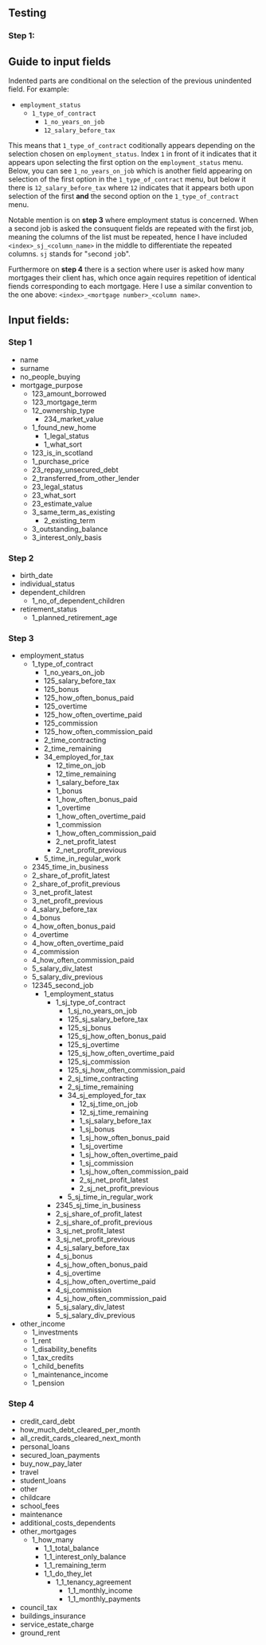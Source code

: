 ## Testing

### Step 1:



## Guide to input fields

Indented parts are conditional on the selection of the previous unindented field. For example:

* `employment_status`
    * `1_type_of_contract`
        * `1_no_years_on_job`
        * `12_salary_before_tax`

This means that `1_type_of_contract` coditionally appears depending on the selection chosen on `employment_status`. Index `1` in front of it indicates that it appears upon selecting the first option on the `employment_status` menu. Below, you can see `1_no_years_on_job` which is another field appearing on selection of the first option in the `1_type_of_contract` menu, but below it there is `12_salary_before_tax` where `12` indicates that it appears both upon selection of the first __and__ the second option on the `1_type_of_contract` menu.

Notable mention is on __step 3__ where employment status is concerned. When a second job is asked the consuquent fields are repeated with the first job, meaning the columns of the list must be repeated, hence I have included `<index>_sj_<column_name>` in the middle to differentiate the repeated columns. `sj` stands for "`s`econd `j`ob".

Furthermore on __step 4__ there is a section where user is asked how many mortgages their client has, which once again requires repetition of identical fiends corresponding to each mortgage. Here I use a similar convention to the one above: `<index>_<mortgage number>_<column name>`.

## Input fields:
### Step 1
* name
* surname
* no_people_buying
* mortgage_purpose
    * 123_amount_borrowed
    * 123_mortgage_term
    * 12_ownership_type
        * 234_market_value
    * 1_found_new_home
        * 1_legal_status
        * 1_what_sort
    * 123_is_in_scotland
    * 1_purchase_price
    * 23_repay_unsecured_debt
    * 2_transferred_from_other_lender
    * 23_legal_status
    * 23_what_sort
    * 23_estimate_value
    * 3_same_term_as_existing
        * 2_existing_term
    * 3_outstanding_balance
    * 3_interest_only_basis
### Step 2
* birth_date
* individual_status
* dependent_children
    * 1_no_of_dependent_children
* retirement_status
    * 1_planned_retirement_age
### Step 3
* employment_status
    * 1_type_of_contract
        * 1_no_years_on_job
        * 125_salary_before_tax
        * 125_bonus
        * 125_how_often_bonus_paid
        * 125_overtime
        * 125_how_often_overtime_paid
        * 125_commission
        * 125_how_often_commission_paid
        * 2_time_contracting
        * 2_time_remaining
        * 34_employed_for_tax
            * 12_time_on_job
            * 12_time_remaining
            * 1_salary_before_tax
            * 1_bonus
            * 1_how_often_bonus_paid
            * 1_overtime
            * 1_how_often_overtime_paid
            * 1_commission
            * 1_how_often_commission_paid
            * 2_net_profit_latest
            * 2_net_profit_previous
        * 5_time_in_regular_work
    * 2345_time_in_business
    * 2_share_of_profit_latest
    * 2_share_of_profit_previous
    * 3_net_profit_latest
    * 3_net_profit_previous
    * 4_salary_before_tax
    * 4_bonus
    * 4_how_often_bonus_paid
    * 4_overtime
    * 4_how_often_overtime_paid
    * 4_commission
    * 4_how_often_commission_paid
    * 5_salary_div_latest
    * 5_salary_div_previous
    * 12345_second_job
        * 1_employment_status
            * 1_sj_type_of_contract
                * 1_sj_no_years_on_job
                * 125_sj_salary_before_tax
                * 125_sj_bonus
                * 125_sj_how_often_bonus_paid
                * 125_sj_overtime
                * 125_sj_how_often_overtime_paid
                * 125_sj_commission
                * 125_sj_how_often_commission_paid
                * 2_sj_time_contracting
                * 2_sj_time_remaining
                * 34_sj_employed_for_tax
                    * 12_sj_time_on_job
                    * 12_sj_time_remaining
                    * 1_sj_salary_before_tax
                    * 1_sj_bonus
                    * 1_sj_how_often_bonus_paid
                    * 1_sj_overtime
                    * 1_sj_how_often_overtime_paid
                    * 1_sj_commission
                    * 1_sj_how_often_commission_paid
                    * 2_sj_net_profit_latest
                    * 2_sj_net_profit_previous
                * 5_sj_time_in_regular_work
            * 2345_sj_time_in_business
            * 2_sj_share_of_profit_latest
            * 2_sj_share_of_profit_previous
            * 3_sj_net_profit_latest
            * 3_sj_net_profit_previous
            * 4_sj_salary_before_tax
            * 4_sj_bonus
            * 4_sj_how_often_bonus_paid
            * 4_sj_overtime
            * 4_sj_how_often_overtime_paid
            * 4_sj_commission
            * 4_sj_how_often_commission_paid
            * 5_sj_salary_div_latest
            * 5_sj_salary_div_previous
* other_income
    * 1_investments
    * 1_rent
    * 1_disability_benefits
    * 1_tax_credits
    * 1_child_benefits
    * 1_maintenance_income
    * 1_pension
### Step 4
* credit_card_debt
* how_much_debt_cleared_per_month
* all_credit_cards_cleared_next_month
* personal_loans
* secured_loan_payments
* buy_now_pay_later
* travel
* student_loans
* other
* childcare
* school_fees
* maintenance
* additional_costs_dependents
* other_mortgages
    * 1_how_many
        * 1_1_total_balance
        * 1_1_interest_only_balance
        * 1_1_remaining_term
        * 1_1_do_they_let
            * 1_1_tenancy_agreement
                * 1_1_monthly_income
                * 1_1_monthly_payments
* council_tax
* buildings_insurance
* service_estate_charge
* ground_rent
